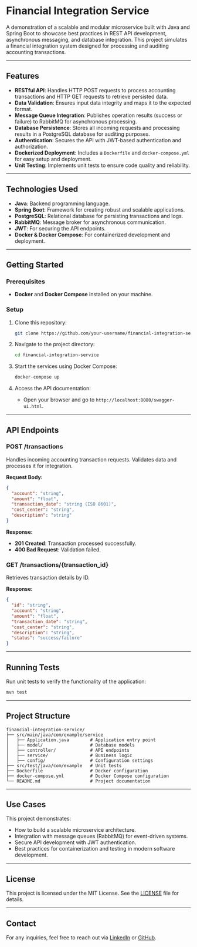 # Financial Integration Service

A demonstration of a scalable and modular microservice built with Java and Spring Boot to showcase best practices in REST API development, asynchronous messaging, and database integration. This project simulates a financial integration system designed for processing and auditing accounting transactions.

---

## Features

- **RESTful API**: Handles HTTP POST requests to process accounting transactions and HTTP GET requests to retrieve persisted data.
- **Data Validation**: Ensures input data integrity and maps it to the expected format.
- **Message Queue Integration**: Publishes operation results (success or failure) to RabbitMQ for asynchronous processing.
- **Database Persistence**: Stores all incoming requests and processing results in a PostgreSQL database for auditing purposes.
- **Authentication**: Secures the API with JWT-based authentication and authorization.
- **Dockerized Deployment**: Includes a `Dockerfile` and `docker-compose.yml` for easy setup and deployment.
- **Unit Testing**: Implements unit tests to ensure code quality and reliability.

---

## Technologies Used

- **Java**: Backend programming language.
- **Spring Boot**: Framework for creating robust and scalable applications.
- **PostgreSQL**: Relational database for persisting transactions and logs.
- **RabbitMQ**: Message broker for asynchronous communication.
- **JWT**: For securing the API endpoints.
- **Docker & Docker Compose**: For containerized development and deployment.

---

## Getting Started

### Prerequisites

- **Docker** and **Docker Compose** installed on your machine.

### Setup

1. Clone this repository:
   ```bash
   git clone https://github.com/your-username/financial-integration-service.git
   ```

2. Navigate to the project directory:
   ```bash
   cd financial-integration-service
   ```

3. Start the services using Docker Compose:
   ```bash
   docker-compose up
   ```

4. Access the API documentation:
   - Open your browser and go to `http://localhost:8080/swagger-ui.html`.

---

## API Endpoints

### POST /transactions

Handles incoming accounting transaction requests. Validates data and processes it for integration.

**Request Body:**
```json
{
  "account": "string",
  "amount": "float",
  "transaction_date": "string (ISO 8601)",
  "cost_center": "string",
  "description": "string"
}
```

**Response:**
- **201 Created**: Transaction processed successfully.
- **400 Bad Request**: Validation failed.

### GET /transactions/{transaction_id}

Retrieves transaction details by ID.

**Response:**
```json
{
  "id": "string",
  "account": "string",
  "amount": "float",
  "transaction_date": "string",
  "cost_center": "string",
  "description": "string",
  "status": "success/failure"
}
```

---

## Running Tests

Run unit tests to verify the functionality of the application:
```bash
mvn test
```

---

## Project Structure

```
financial-integration-service/
├── src/main/java/com/example/service
│   ├── Application.java        # Application entry point
│   ├── model/                  # Database models
│   ├── controller/             # API endpoints
│   ├── service/                # Business logic
│   ├── config/                 # Configuration settings
├── src/test/java/com/example   # Unit tests
├── Dockerfile                  # Docker configuration
├── docker-compose.yml          # Docker Compose configuration
└── README.md                   # Project documentation
```

---

## Use Cases

This project demonstrates:

- How to build a scalable microservice architecture.
- Integration with message queues (RabbitMQ) for event-driven systems.
- Secure API development with JWT authentication.
- Best practices for containerization and testing in modern software development.

---

## License

This project is licensed under the MIT License. See the [LICENSE](LICENSE) file for details.

---

## Contact

For any inquiries, feel free to reach out via [LinkedIn](https://www.linkedin.com/in/jaimevicentejr/) or [GitHub](https://github.com/your-username).
